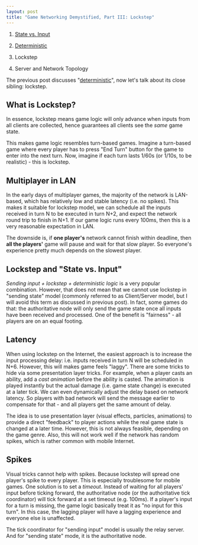 ```yaml
---
layout: post
title: "Game Networking Demystified, Part III: Lockstep"
---
```


1. [State vs. Input](https://ruoyusun.com/2019/03/28/game-networking-1.html)

2. [Deterministic](https://ruoyusun.com/2019/03/29/game-networking-2.html)
3. Lockstep
4. Server and Network Topology

The previous post discusses "[deterministic](https://ruoyusun.com/2019/03/29/game-networking-2.html)", now let's talk about its close sibling: lockstep.

## What is Lockstep?

In essence, lockstep means game logic will only advance when inputs from all clients are collected, hence guarantees all clients see the *same* game state.

This makes game logic resembles turn-based games. Imagine a turn-based game where every player has to press "End Turn" button for the game to enter into the next turn. Now, imagine if each turn lasts 1/60s (or 1/10s, to be realistic) - this is lockstep.

## Multiplayer in LAN

In the early days of multiplayer games, the majority of the network is LAN-based, which has relatively low and stable latency (i.e. no spikes). This makes it suitable for lockstep model, we can schedule all the inputs received in turn N to be executed in turn N+2, and expect the network round trip to finish in N+1. If our game logic runs every 100ms, then this is a very reasonable expectation in LAN.

The downside is, if **one player's** network cannot finish within deadline, then **all the players'** game will pause and wait for that slow player. So everyone's experience pretty much depends on the slowest player.

## Lockstep and "State vs. Input"

*Sending input + lockstep + deterministic logic* is a very popular combination. However, that does not mean that we cannot use lockstep in "sending state" model (commonly referred to as Client/Server model, but I will avoid this term as discussed in previous post). In fact, some games do that: the authoritative node will only send the game state once all inputs have been received and processed. One of the benefit is "fairness" - all players are on an equal footing.

## Latency

When using lockstep on the Internet, the easiest approach is to increase the input processing delay: i.e. inputs received in turn N will be scheduled in N+6. However, this will makes game feels "laggy". There are some tricks to hide via some presentation layer tricks. For example, when a player casts an ability, add a *cast animation* before the ability is casted. The animation is played instantly but the actual damage (i.e. game state change) is executed at a later tick. We can even dynamically adjust the delay based on network latency. So players with bad network will send the message earlier to compensate for that - and all players get the same amount of delay.

The idea is to use presentation layer (visual effects, particles, animations) to provide a direct "feedback" to player actions while the real game state is changed at a later time. However, this is not always feasible, depending on the game genre. Also, this will not work well if the network has random spikes, which is rather common with mobile Internet.

## Spikes

Visual tricks cannot help with spikes. Because lockstep will spread one player's spike to every player. This is especially troublesome for mobile games. One solution is to set a *timeout*. Instead of waiting for all players' input before ticking forward, the authoritative node (or the authoritative tick coordinator) will tick forward at a set timeout (e.g. 100ms). If a player's input for a turn is missing, the game logic basically treat it as "no input for this turn". In this case, the lagging player will have a lagging experience and everyone else is unaffected.

The tick coordinator for "sending input" model is usually the relay server. And for "sending state" mode, it is the authoritative node.
